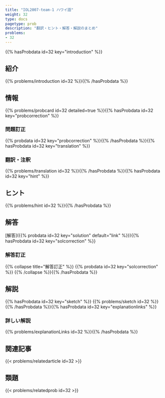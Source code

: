 ```yaml
---
title: "IOL2007-team-1 ハワイ語"
weight: 32
type: docs
pagetype: prob
description: "翻訳・ヒント・解答・解説のまとめ"
problems: 
- 32
---
```


{{% hasProbdata id=32 key="introduction" %}}

## 紹介

{{% problems/introduction id=32 %}}{{% /hasProbdata %}}

## 情報

{{% problems/probcard id=32 detailed=true %}}{{% hasProbdata id=32 key="probcorrection" %}}

### 問題訂正

{{% probdata id=32 key="probcorrection" %}}{{% /hasProbdata %}}{{% hasProbdata id=32 key="translation" %}}

### 翻訳・注釈

{{% problems/translation id=32 %}}{{% /hasProbdata %}}{{% hasProbdata id=32 key="hint" %}}

## ヒント

{{% problems/hint id=32 %}}{{% /hasProbdata %}}

## 解答

[解答]({{% probdata id=32 key="solution" default="link" %}}){{% hasProbdata id=32 key="solcorrection" %}}

### 解答訂正

{{% collapse title="解答訂正" %}}
{{% probdata id=32 key="solcorrection" %}}
{{% /collapse %}}{{% /hasProbdata %}}

## 解説

{{% hasProbdata id=32 key="sketch" %}}
{{% problems/sketch id=32 %}}
{{% /hasProbdata %}}{{% hasProbdata id=32 key="explanationlinks" %}}

### 詳しい解説

{{% problems/explanationLinks id=32 %}}{{% /hasProbdata %}}

## 関連記事

{{< problems/relatedarticle id=32 >}}

## 類題

{{< problems/relatedprob id=32 >}}
